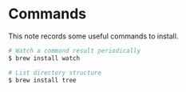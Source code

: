 # Commands

This note records some useful commands to install.

```bash
# Watch a command result periodically
$ brew install watch

# List directory structure
$ brew install tree
```    